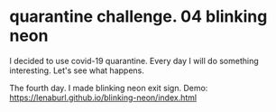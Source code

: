 # quarantine challenge. 04 blinking neon
I decided to use covid-19 quarantine.
Every day I will do something interesting.
Let's see what happens.

The fourth day. I made blinking neon exit sign.
Demo: https://lenaburl.github.io/blinking-neon/index.html
